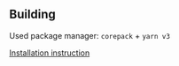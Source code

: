## Building

Used package manager: `corepack` + `yarn v3`

[Installation instruction](https://yarnpkg.com/getting-started/install)